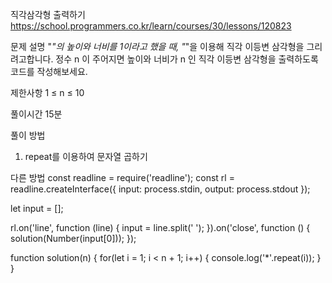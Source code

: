 직각삼각형 출력하기
https://school.programmers.co.kr/learn/courses/30/lessons/120823

문제 설명
"_"의 높이와 너비를 1이라고 했을 때, "_"을 이용해 직각 이등변 삼각형을 그리려고합니다. 정수 n 이 주어지면 높이와 너비가 n 인 직각 이등변 삼각형을 출력하도록 코드를 작성해보세요.

제한사항
1 ≤ n ≤ 10

풀이시간
15분

풀이 방법

1. repeat를 이용하여 문자열 곱하기

다른 방법
const readline = require('readline');
const rl = readline.createInterface({
input: process.stdin,
output: process.stdout
});

let input = [];

rl.on('line', function (line) {
input = line.split(' ');
}).on('close', function () {
solution(Number(input[0]));
});

function solution(n) {
for(let i = 1; i < n + 1; i++) {
console.log('\*'.repeat(i));
}
}

